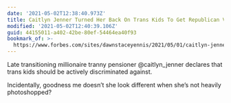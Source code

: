 ```yaml
---
date: '2021-05-02T12:38:40.973Z'
title: Caitlyn Jenner Turned Her Back On Trans Kids To Get Republican Votes
modified: '2021-05-02T12:40:39.106Z'
guid: 44155011-a402-42be-80ef-54464ea40f93
bookmark_of: >-
  https://www.forbes.com/sites/dawnstaceyennis/2021/05/01/caitlyn-jenner-turned-her-back-on-trans-kids-to-get-republican-votes/
---
```

Late transitioning millionaire tranny pensioner @caitlyn_jenner declares that trans kids should be actively discriminated against. 

Incidentally, goodness me doesn’t she look different when she’s not heavily photoshopped?
